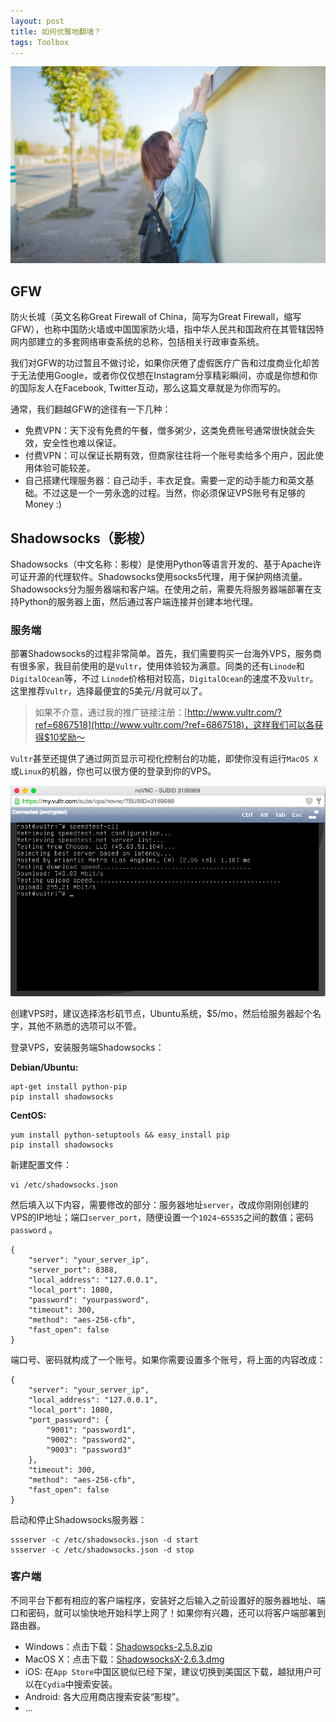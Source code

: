 ```yaml
---
layout: post
title: 如何优雅地翻墙？
tags: Toolbox
---
```


![GFW](/images/GFW.jpg)

## GFW

防火长城（英文名称Great Firewall of China，简写为Great Firewall，缩写GFW），也称中国防火墙或中国国家防火墙，指中华人民共和国政府在其管辖因特网内部建立的多套网络审查系统的总称，包括相关行政审查系统。

我们对GFW的功过暂且不做讨论，如果你厌倦了虚假医疗广告和过度商业化却苦于无法使用Google，或者你仅仅想在Instagram分享精彩瞬间，亦或是你想和你的国际友人在Facebook, Twitter互动，那么这篇文章就是为你而写的。

通常，我们翻越GFW的途径有一下几种：

- 免费VPN：天下没有免费的午餐，僧多粥少，这类免费账号通常很快就会失效，安全性也难以保证。
- 付费VPN：可以保证长期有效，但商家往往将一个账号卖给多个用户，因此使用体验可能较差。
- 自己搭建代理服务器：自己动手，丰衣足食。需要一定的动手能力和英文基础。不过这是一个一劳永逸的过程。当然，你必须保证VPS账号有足够的Money :)

## Shadowsocks（影梭）

Shadowsocks（中文名称：影梭）是使用Python等语言开发的、基于Apache许可证开源的代理软件。Shadowsocks使用socks5代理，用于保护网络流量。Shadowsocks分为服务器端和客户端。在使用之前，需要先将服务器端部署在支持Python的服务器上面，然后通过客户端连接并创建本地代理。

### 服务端

部署Shadowsocks的过程非常简单。首先，我们需要购买一台海外VPS，服务商有很多家，我目前使用的是`Vultr`，使用体验较为满意。同类的还有`Linode`和`DigitalOcean`等，不过
`Linode`价格相对较高，`DigitalOcean`的速度不及`Vultr`。这里推荐`Vultr`，选择最便宜的5美元/月就可以了。

> 如果不介意，通过我的推广链接注册：[http://www.vultr.com/?ref=6867518](http://www.vultr.com/?ref=6867518)，这样我们可以各获得$10奖励～

`Vultr`甚至还提供了通过网页显示可视化控制台的功能，即使你没有运行`MacOS X`或`Linux`的机器，你也可以很方便的登录到你的VPS。

![vultr](/images/vultr.png)

创建VPS时，建议选择洛杉矶节点，Ubuntu系统，$5/mo，然后给服务器起个名字，其他不熟悉的选项可以不管。

登录VPS，安装服务端Shadowsocks：

**Debian/Ubuntu:**

    apt-get install python-pip
    pip install shadowsocks

**CentOS:**

    yum install python-setuptools && easy_install pip
    pip install shadowsocks

新建配置文件：

    vi /etc/shadowsocks.json
    
然后填入以下内容，需要修改的部分：服务器地址`server`，改成你刚刚创建的VPS的IP地址；端口`server_port`，随便设置一个`1024~65535`之间的数值；密码`password` 。

    {
        "server": "your_server_ip",
        "server_port": 8388,
        "local_address": "127.0.0.1",
        "local_port": 1080,
        "password": "yourpassword",
        "timeout": 300,
        "method": "aes-256-cfb",
        "fast_open": false
    }
    
端口号、密码就构成了一个账号。如果你需要设置多个账号，将上面的内容改成：
    
    {
        "server": "your_server_ip",
        "local_address": "127.0.0.1",
        "local_port": 1080,
        "port_password": {
            "9001": "password1",
            "9002": "password2",
            "9003": "password3"
        },
        "timeout": 300,
        "method": "aes-256-cfb",
        "fast_open": false
    }


启动和停止Shadowsocks服务器：

    ssserver -c /etc/shadowsocks.json -d start
    ssserver -c /etc/shadowsocks.json -d stop


### 客户端

不同平台下都有相应的客户端程序，安装好之后输入之前设置好的服务器地址、端口和密码，就可以愉快地开始科学上网了！如果你有兴趣，还可以将客户端部署到路由器。

- Windows：点击下载：[Shadowsocks-2.5.8.zip](/images/Shadowsocks-2.5.8.zip)
- MacOS X：点击下载：[ShadowsocksX-2.6.3.dmg](/images/ShadowsocksX-2.6.3.dmg)
- iOS: 在`App Store`中国区貌似已经下架，建议切换到美国区下载，越狱用户可以在`Cydia`中搜索安装。
- Android: 各大应用商店搜索安装“影梭”。
- ...

